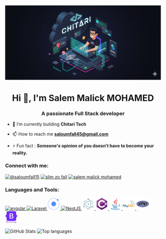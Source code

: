 ![logo](https://github.com/saloum45/saloum45/blob/main/building_chitari.png )
<h1 align="center">Hi 👋, I'm Salem Malick MOHAMED</h1>
<h3 align="center">A passionate Full Stack developer</h3>


- 🔭 I’m currently building **Chitari Tech**

- 📫 How to reach me **saloumfall45@gmail.com**

- ⚡ Fun fact : **Someone's opinion of you doesn't have to become your reality.**

<h3 align="left">Connect with me:</h3>
<p align="left">
<a href="https://twitter.com/@saloumfall15" target="blank"><img align="center" src="https://raw.githubusercontent.com/rahuldkjain/github-profile-readme-generator/master/src/images/icons/Social/twitter.svg" alt="@saloumfall15" height="30" width="40" /></a>
<a href="https://instagram.com/salem_malick_mohamed" target="blank"><img align="center" src="https://raw.githubusercontent.com/rahuldkjain/github-profile-readme-generator/master/src/images/icons/Social/instagram.svg" alt="slim zo fall" height="30" width="40" /></a>
  <a href="https://www.linkedin.com/in/salem-malick-mohamed-462a7525b/" target="blank"><img align="center" src="https://raw.githubusercontent.com/rahuldkjain/github-profile-readme-generator/master/src/images/icons/Social/linked-in-alt.svg" alt="salem malick mohamed" height="30" width="40" /></a>
</p>

<h3 align="left">Languages and Tools:</h3>
<p align="left"> <a href="https://angular.io" target="_blank" rel="noreferrer"> <img src="https://angular.io/assets/images/logos/angular/angular.svg" alt="angular" width="40" height="40"/> </a> <a href="https://laravel.com" target="_blank" rel="noreferrer"> <img src="https://cdn.iconscout.com/icon/premium/png-256-thumb/laravel-9305885-7694084.png" alt="Laravel" width="40" height="40"/> </a>
<a href="https://ionicframework.com" target="_blank" rel="noreferrer"> <img src="https://raw.githubusercontent.com/devicons/devicon/master/icons/ionic/ionic-original.svg" alt="Ionic" width="40" height="40"/> </a>
  <a href="https://nestjs.com" target="_blank" rel="noreferrer"> <img src="https://upload.wikimedia.org/wikipedia/commons/thumb/a/a8/NestJS.svg/1060px-NestJS.svg.png" alt="NestJS" width="40" height="40"/> </a>
  <a href="https://www.electronjs.org" target="_blank" rel="noreferrer"> <img src="https://raw.githubusercontent.com/devicons/devicon/master/icons/electron/electron-original.svg" alt="Electron.js" width="40" height="40"/> </a>
<a href="https://www.w3schools.com/cs/" target="_blank" rel="noreferrer"> <img src="https://raw.githubusercontent.com/devicons/devicon/master/icons/csharp/csharp-original.svg" alt="csharp" width="40" height="40"/> </a> <a href="https://www.java.com" target="_blank" rel="noreferrer"> <img src="https://raw.githubusercontent.com/devicons/devicon/master/icons/java/java-original.svg" alt="java" width="40" height="40"/> </a> <a href="https://www.mysql.com/" target="_blank" rel="noreferrer"> <img src="https://raw.githubusercontent.com/devicons/devicon/master/icons/mysql/mysql-original-wordmark.svg" alt="mysql" width="40" height="40"/> </a> <a href="https://www.php.net" target="_blank" rel="noreferrer"> <img src="https://raw.githubusercontent.com/devicons/devicon/master/icons/php/php-original.svg" alt="php" width="40" height="40"/> </a> 
  <a href="https://getbootstrap.com" target="_blank" rel="noreferrer"> <img src="https://raw.githubusercontent.com/devicons/devicon/master/icons/bootstrap/bootstrap-plain-wordmark.svg" alt="bootstrap" width="40" height="40"/> </a> </p>

![GitHub Stats](https://github-readme-stats.vercel.app/api?username=saloum45&theme=radical)
![Top languages](https://github-readme-stats.vercel.app/api/top-langs/?username=saloum45&show_icons=true&theme=radical)
